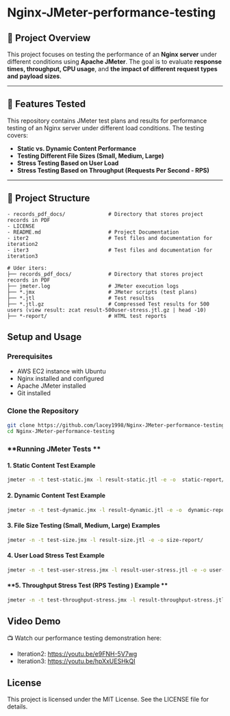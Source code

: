 # Nginx-JMeter-performance-testing

## 📌 Project Overview  
This project focuses on testing the performance of an **Nginx server** under different conditions using **Apache JMeter**. The goal is to evaluate **response times, throughput, CPU usage**, and **the impact of different request types and payload sizes**.

---

## 🚀 Features Tested  
This repository contains JMeter test plans and results for performance testing of an Nginx server under different load conditions. The testing covers:
- **Static vs. Dynamic Content Performance**
- **Testing Different File Sizes (Small, Medium, Large)**
- **Stress Testing Based on User Load**
- **Stress Testing Based on Throughput (Requests Per Second - RPS)**

---

## 📂 Project Structure  
```
- records_pdf_docs/              # Directory that stores project records in PDF
- LICENSE
- README.md                      # Project Documentation 
- iter2                          # Test files and documentation for iteration2
- iter3                          # Test files and documentation for iteration3

# Uder iters:
├── records_pdf_docs/            # Directory that stores project records in PDF 
├── jmeter.log                   # JMeter execution logs
├── *.jmx                        # JMeter scripts (test plans)
├── *.jtl                        # Test resultss
├── *.jtl.gz                     # Compressed Test results for 500 users (view result: zcat result-500user-stress.jtl.gz | head -10)
├── *-report/                    # HTML test reports
```
## Setup and Usage
### **Prerequisites**
- AWS EC2 instance with Ubuntu
- Nginx installed and configured
- Apache JMeter installed
- Git installed

### **Clone the Repository**
```bash
git clone https://github.com/lacey1998/Nginx-JMeter-performance-testing.git
cd Nginx-JMeter-performance-testing
```

### **Running JMeter Tests **
#### **1. Static Content Test Example**
```bash
jmeter -n -t test-static.jmx -l result-static.jtl -e -o  static-report/
```

#### **2. Dynamic Content Test Example**
```bash
jmeter -n -t test-dynamic.jmx -l result-dynamic.jtl -e -o  dynamic-report/
```

#### **3. File Size Testing (Small, Medium, Large) Examples**
```bash
jmeter -n -t test-size.jmx -l result-size.jtl -e -o size-report/
```

#### **4. User Load Stress Test Example**
```bash
jmeter -n -t test-user-stress.jmx -l result-user-stress.jtl -e -o user-report/
```

#### **5. Throughput Stress Test (RPS Testing ) Example **
```bash
jmeter -n -t test-throughput-stress.jmx -l result-throughput-stress.jtl -e -o throughput-report/
```

## **Video Demo**
📺 Watch our performance testing demonstration here: 
- Iteration2: https://youtu.be/e9FNH-5V7wg
- Iteration3: https://youtu.be/hpXxUESHkQI

## **License**
This project is licensed under the MIT License. See the LICENSE file for details.

